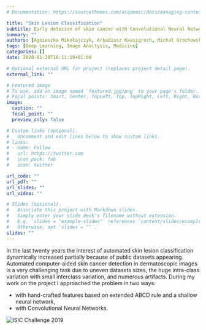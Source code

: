 ```yaml
---
# Documentation: https://sourcethemes.com/academic/docs/managing-content/

title: "Skin Lesion Classification"
subtitle: Early detecion of skin cancer with Convolutional Neural Networks and Dermoscopic Imaging
summary: ""
authors: [Agnieszka Mikołajczyk, Arkadiusz Kwasigroch, Michał Grochowski]
tags: [Deep Learning, Image Analtysis, Medicine]
categories: []
date: 2020-01-20T16:11:19+01:00

# Optional external URL for project (replaces project detail page).
external_link: ""

# Featured image
# To use, add an image named `featured.jpg/png` to your page's folder.
# Focal points: Smart, Center, TopLeft, Top, TopRight, Left, Right, BottomLeft, Bottom, BottomRight.
image:
  caption: ""
  focal_point: ""
  preview_only: false

# Custom links (optional).
#   Uncomment and edit lines below to show custom links.
# links:
# - name: Follow
#   url: https://twitter.com
#   icon_pack: fab
#   icon: twitter

url_code: ""
url_pdf: ""
url_slides: ""
url_video: ""

# Slides (optional).
#   Associate this project with Markdown slides.
#   Simply enter your slide deck's filename without extension.
#   E.g. `slides = "example-slides"` references `content/slides/example-slides.md`.
#   Otherwise, set `slides = ""`.
slides: ""
---
```


In the last twenty years the interest of automated skin lesion classification dynamically increased partially because of public datasets appearing. Automated computer-aided skin cancer detection in dermatoscopic images is a very challenging task due to uneven
datasets sizes, the huge intra-class variation with small interclass variation, and numerous artifacts. During my work on the project I approached the problem in two ways:
* with hand-crafted features based on extended ABCD rule and a shallow neural network,
* with Convolutional Neural Networks.

![ISIC Challenge 2019](https://workshop2018.isic-archive.com/images/task3.png)

